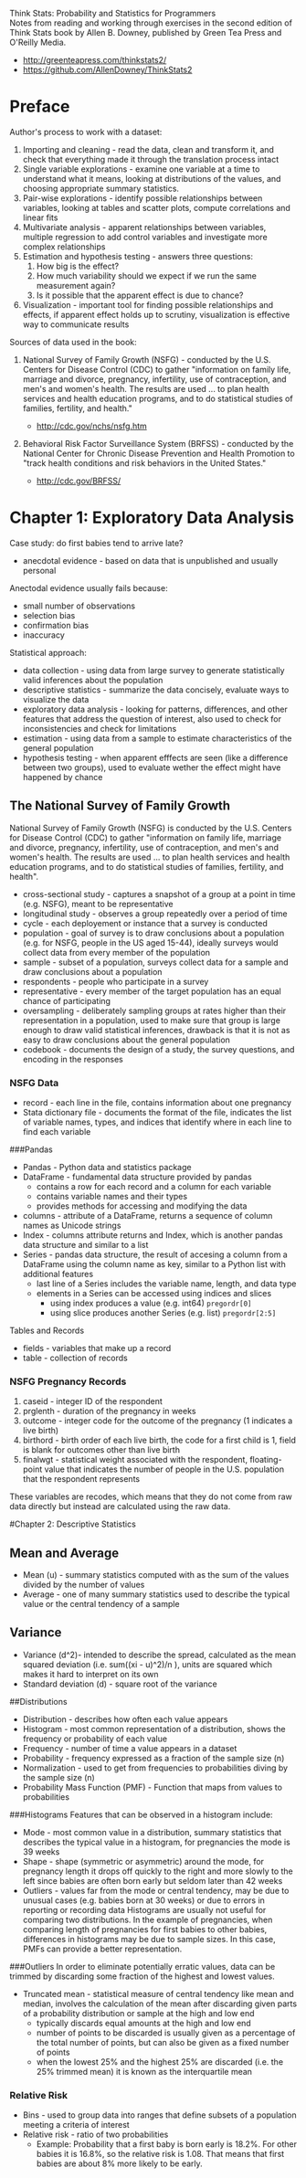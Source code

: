 Think Stats: Probability and Statistics for Programmers  
Notes from reading and working through exercises in the second edition of Think Stats book by Allen B. Downey, published by Green Tea Press and O'Reilly Media.

* http://greenteapress.com/thinkstats2/
* https://github.com/AllenDowney/ThinkStats2

# Preface
Author's process to work with a dataset:

1. Importing and cleaning - read the data, clean and transform it, and check that everything made it through the translation process intact
2. Single variable explorations - examine one variable at a time to understand what it means, looking at distributions of the values, and choosing appropriate summary statistics. 
3. Pair-wise explorations - identify possible relationships between variables, looking at tables and scatter plots, compute correlations and linear fits
4. Multivariate analysis - apparent relationships between variables, multiple regression to add control variables and investigate more complex relationships
5. Estimation and hypothesis testing - answers three questions:
	1. How big is the effect?
	2. How much variability should we expect if we run the same measurement again?
	3. Is it possible that the apparent effect is due to chance?
6. Visualization - important tool for finding possible relationships and effects, if apparent effect holds up to scrutiny, visualization is effective way to communicate results

Sources of data used in the book:

1. National Survey of Family Growth (NSFG) - conducted by the U.S. Centers for Disease Control (CDC) to gather "information on family life, marriage and divorce, pregnancy, infertility, use of contraception, and men's and women's health. The results are used ... to plan health services and health education programs, and to do statistical studies of families, fertility, and health."
	* http://cdc.gov/nchs/nsfg.htm

2. Behavioral Risk Factor Surveillance System (BRFSS) - conducted by the National Center for Chronic Disease Prevention and Health Promotion to "track health conditions and risk behaviors in the United States."
	* http://cdc.gov/BRFSS/


# Chapter 1: Exploratory Data Analysis
Case study: do first babies tend to arrive late?

* anecdotal evidence - based on data that is unpublished and usually personal


Anectodal evidence usually fails because:

* small number of observations
* selection bias
* confirmation bias
* inaccuracy

Statistical approach:

* data collection - using data from large survey to generate statistically valid inferences about the population
* descriptive statistics - summarize the data concisely, evaluate ways to visualize the data
* exploratory data analysis - looking for patterns, differences, and other features that address the question of interest, also used to check for inconsistencies and check for limitations
* estimation - using data from a sample to estimate characteristics of the general population
* hypothesis testing - when apparent efffects are seen (like a difference between two groups), used to evaluate wether the effect might have happened by chance

## The National Survey of Family Growth
National Survey of Family Growth (NSFG) is conducted by the U.S. Centers for Disease Control (CDC) to gather "information on family life, marriage and divorce, pregnancy, infertility, use of contraception, and men's and women's health. The results are used ... to plan health services and health education programs, and to do statistical studies of families, fertility, and health". 

* cross-sectional study - captures a snapshot of a group at a point in time (e.g. NSFG), meant to be representative
* longitudinal study - observes a group repeatedly over a period of time
* cycle - each deployement or instance that a survey is conducted
* population - goal of survey is to draw conclusions about a population (e.g. for NSFG, people in the US aged 15-44), ideally surveys would collect data from every member of the population
* sample - subset of a population, surveys collect data for a sample and draw conclusions about a population
* respondents - people who participate in a survey
* representative - every member of the target population has an equal chance of participating
* oversampling - deliberately sampling groups at rates higher than their representation in a population, used to make sure that group is large enough to draw valid statistical inferences, drawback is that it is not as easy to draw conclusions about the general population
* codebook - documents the design of a study, the survey questions, and encoding in the responses

### NSFG Data
* record - each line in the file, contains information about one pregnancy
* Stata dictionary file - documents the format of the file, indicates the list of variable names, types, and indices that identify where in each line to find each variable

###Pandas
* Pandas - Python data and statistics package
* DataFrame - fundamental data structure provided by pandas
	* contains a row for each record and a column for each variable
	* contains variable names and their types
	* provides methods for accessing and modifying the data
* columns - attribute of a DataFrame, returns a sequence of column names as Unicode strings
* Index - columns attribute returns and Index, which is another pandas data structure and similar to a list
* Series - pandas data structure, the result of accesing a column from a DataFrame using the column name as key, similar to a Python list with additional features
	* last line of a Series includes the variable name, length, and data type
	* elements in a Series can be accessed using indices and slices
		* using index produces a value (e.g. int64)
		`pregordr[0]`
		* using slice produces another Series (e.g. list)
		`pregordr[2:5]` 

Tables and Records
* fields - variables that make up a record
* table - collection of records

### NSFG Pregnancy Records
1. caseid - integer ID of the respondent
2. prglenth - duration of the pregnancy in weeks
3. outcome - integer code for the outcome of the pregnancy (1 indicates a live birth)
4. birthord - birth order of each live birth, the code for a first child is 1, field is blank for outcomes other than live birth
5. finalwgt - statistical weight associated with the respondent, floating-point value that indicates the number of people in the U.S. population that the respondent represents

These variables are recodes, which means that they do not come from raw data directly but instead are calculated using the raw data. 

#Chapter 2: Descriptive Statistics
## Mean and Average
* Mean (u) - summary statistics computed with as the sum of the values divided by the number of values
* Average - one of many summary statistics used to describe the typical value or the central tendency of a sample

## Variance
* Variance (d^2)- intended to describe the spread, calculated as the mean squared deviation (i.e. sum((xi - u)^2)/n ), units are squared which makes it hard to interpret on its own
* Standard deviation (d) - square root of the variance

##Distributions
* Distribution - describes how often each value appears
* Histogram - most common representation of a distribution, shows the frequency or probability of each value
* Frequency - number of time a value appears in a dataset
* Probability - frequency expressed as a fraction of the sample size (n)
* Normalization - used to get from frequencies to probabilities diving by the sample size (n)
* Probability Mass Function (PMF) - Function that maps from values to probabilities

###Histograms
Features that can be observed in a histogram include:
* Mode - most common value in a distribution, summary statistics that describes the typical value in a histogram, for pregnancies the mode is 39 weeks
* Shape - shape (symmetric or asymmetric) around the mode, for pregnancy length it drops off quickly to the right and more slowly to the left since babies are often born early but seldom later than 42 weeks
* Outliers - values far from the mode or central tendency, may be due to unusual cases (e.g. babies born at 30 weeks) or due to errors in reporting or recording data
Histograms are usually not useful for comparing two distributions. In the example of pregnancies, when comparing length of pregnancies for first babies to other babies, differences in histograms may be due to sample sizes. In this case, PMFs can provide a better representation. 

###Outliers
In order to eliminate potentially erratic values, data can be trimmed by discarding some fraction of the highest and lowest values. 

* Truncated mean - statistical measure of central tendency like mean and median, involves the calculation of the mean after discarding given parts of a probability distribution or sample at the high and low end
	* typically discards equal amounts at the high and low end
	* number of points to be discarded is usually given as a percentage of the total number of points, but can also be given as a fixed number of points
	* when the lowest 25% and the highest 25% are discarded (i.e. the 25% trimmed mean) it is known as the interquartile mean

### Relative Risk
* Bins - used to group data into ranges that define subsets of a population meeting a criteria of interest
* Relative risk - ratio of two probabilities
	* Example: Probability that a first baby is born early is 18.2%. For other babies it is 16.8%, so the relative risk is 1.08. That means that first babies are about 8% more likely to be early. 






